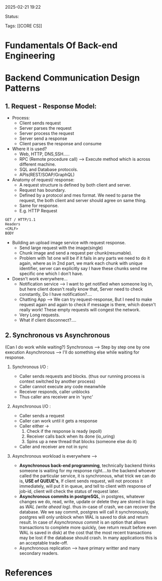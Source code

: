 2025-02-21 19:22

Status:

Tags: [[CORE CS]]


# Fundamentals Of Back-end Engineering


# Backend Communication Design Patterns

## 1. Request - Response Model: 
- Process: 
	- Client sends request
	- Server parses the request
	- Server process the request
	- Server send a response
	- Client parses the response and consume
- Where it is used? 
	- Web, HTTP, DNS,SSH.....
	-  RPC (Remote procedure call) --> Execute method which is across different machine.
	- SQL and Database protocols.
	- APIs(REST/SOAP/GraphQL)
- Anatomy of request/ response: 
	-  A request structure is defined by both client and server.
	- Request has boundary.
	- Defined by a protocol and mes format. We need to parse the request, the both client and server should agree on same thing.
	- Same for response.
	- E.g. HTTP Request
```txt
GET / HTTP/1.1
Headers
<CRLF>
BODY
```
- Building an upload image service with request response.
	- Send large request with the image(single)
	- Chunk image and send a request per chunk(resumable).
	- Problem with 1st one will be if it fails in any parts we need to do it again, where as in 2nd part, we mark each chunk  with unique identifier, server can explicitly say I have these chunks send me specific one which I don't have.
- Doesn't work everywhere...
	- Notification service --> I want to get notified when someone log in, but here client doesn't really know that, Server need to check constantly, Do I have notification?.... 
	- Chatting App --> We can try request-response, But I need to make request again and again to check if message is there, which doesn't really work! These empty requests will congest the network.
	- Very Long requests.
	- What if client disconnect?.... 

## 2. Synchronous vs Asynchronous   
(Can I do work while waiting?)
Synchronous --> Step by step one by one execution 
Asynchronous --> I'll do something else while waiting for response. 
1. Synchronous I/O : 
	- Caller sends requests and blocks. (thus our running process is context switched by another process)
	- Caller cannot execute any code meanwhile
	- Receiver responds, caller unblocks
	- Thus caller ans receiver are in 'sync'
2. Asynchronous I/O : 
	- Caller sends a request
	- Caller can work until it gets a response 
	- Caller either -> 
		1. Check if the response is ready (epoll)
		2. Receiver calls back when its done (io_uring)
		3. Spins up a new thread that blocks (someone else do it)
	- Caller and receiver are not in sync
 
3. Asynchronous workload is everywhere -->
	- **Asynchronous back-end programming**, technically backend thinks someone is waiting for my response right....to the backend whoever called the particular service, it is synchronous, what trick we can do is, **USE of QUEUE's**, If client sends request, will not process it immediately, will put it in queue, and tell to client with response of job-id, client will check the status of request later.
	-  **Asynchronous commits in postgreSQL**, in postgres, whatever changes we do, read, write, update or delete they are stored in logs as _WAL (write ahead log)_. thus in-case of crash, we can recover the database. We we say commit, postgres will call it synchronously, postgres will only unblock when WAL is saved to disk and return result. In case of _Asynchronous commit_ is an option that allows transactions to complete more quickly, (we return result before even WAL is saved in disk) at the cost that the most recent transactions may be lost if the database should crash. In many applications this is an acceptable trade-off.
	- Asynchronous replication --> have primary writter and many secondary readers. 


















































# References
